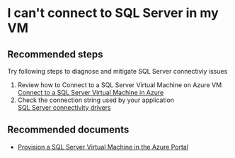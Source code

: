 <properties
	pageTitle="I can't connect to SQL Server in my VM"
	description="I can't connect to SQL Server in my VM"
	service="microsoft.compute"
	resource="virtualmachines"
	authors="michco"
	displayOrder="30"
	selfHelpType="resource"
	supportTopicIds=""
	resourceTags="WindowsSQL"
	productPesIds="14749"
	cloudEnvironments="public"
/>

# I can't connect to SQL Server in my VM

## **Recommended steps**
Try following steps to diagnose and mitigate SQL Server connectiviy issues

1. Review how to Connect to a SQL Server Virtual Machine on Azure VM<br>
[Connect to a SQL Server Virtual Machine in Azure](https://azure.microsoft.com/documentation/articles/virtual-machines-windows-sql-connect/)
2. Check the connection string used by your application<br>
[SQL Server connectivity drivers](https://msdn.microsoft.com/library/mt654049.aspx)

## **Recommended documents**

* [Provision a SQL Server Virtual Machine in the Azure Portal](https://azure.microsoft.com/documentation/articles/virtual-machines-windows-portal-sql-server-provision/)

